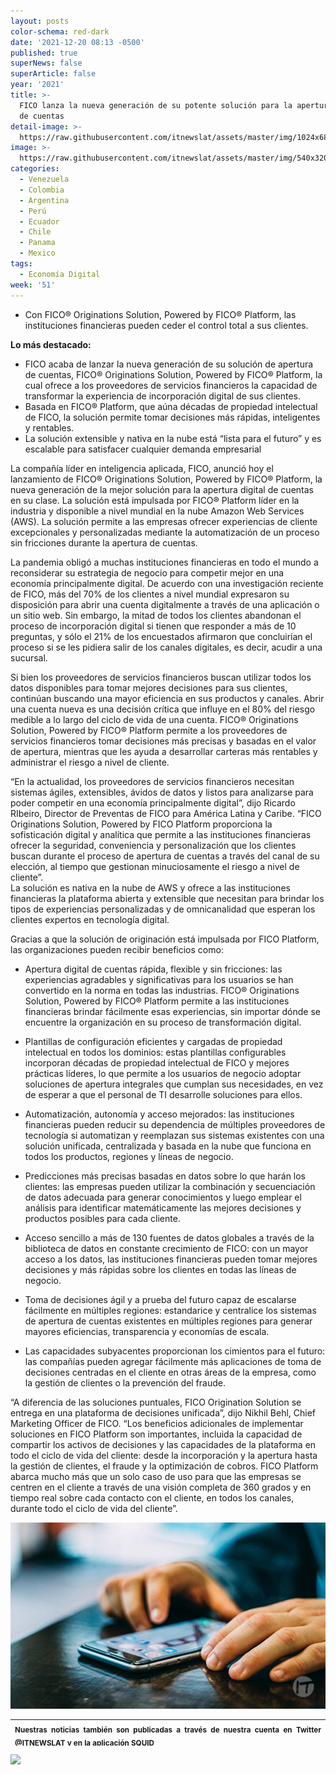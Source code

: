 ```yaml
---
layout: posts
color-schema: red-dark
date: '2021-12-20 08:13 -0500'
published: true
superNews: false
superArticle: false
year: '2021'
title: >-
  FICO lanza la nueva generación de su potente solución para la apertura digital
  de cuentas
detail-image: >-
  https://raw.githubusercontent.com/itnewslat/assets/master/img/1024x680/App-movil-g.jpg
image: >-
  https://raw.githubusercontent.com/itnewslat/assets/master/img/540x320/App-movil-p.jpg
categories:
  - Venezuela
  - Colombia
  - Argentina
  - Perú
  - Ecuador
  - Chile
  - Panama
  - Mexico
tags:
  - Economía Digital
week: '51'
---
```

- Con FICO® Originations Solution, Powered by FICO® Platform, las instituciones financieras pueden ceder el control total a sus clientes.

**Lo más destacado:**

- FICO acaba de lanzar la nueva generación de su solución de apertura de cuentas, FICO® Originations Solution, Powered by FICO® Platform, la cual ofrece a los proveedores de servicios financieros la capacidad de transformar la experiencia de incorporación digital de sus clientes.  
- Basada en FICO® Platform, que aúna décadas de propiedad intelectual de FICO, la solución permite tomar decisiones más rápidas, inteligentes y rentables. 
- La solución extensible y nativa en la nube está “lista para el futuro” y es escalable para satisfacer cualquier demanda empresarial

La compañía líder en inteligencia aplicada, FICO, anunció hoy el lanzamiento de FICO® Originations Solution, Powered by FICO® Platform, la nueva generación de la mejor solución para la apertura digital de  cuentas en su clase. La solución está impulsada por FICO® Platform líder en la industria y disponible a nivel mundial en la nube Amazon Web Services (AWS). La solución permite a las empresas ofrecer experiencias de cliente excepcionales y personalizadas mediante la automatización de un proceso sin fricciones durante la apertura de cuentas.  

La pandemia obligó a muchas instituciones financieras en todo el mundo a reconsiderar su estrategia de negocio para competir mejor en una economía principalmente digital. De acuerdo con una investigación reciente de FICO, más del 70% de los clientes a nivel mundial expresaron su disposición para abrir una cuenta digitalmente a través de una aplicación o un sitio web. Sin embargo, la mitad de todos los clientes abandonan el proceso de incorporación digital si tienen que responder a más de 10 preguntas, y sólo el 21% de los encuestados afirmaron que concluirían el proceso si se les pidiera salir de los canales digitales, es decir, acudir a una sucursal.

Si bien los proveedores de servicios financieros buscan utilizar todos los datos disponibles para tomar mejores decisiones para sus clientes, continúan buscando una mayor eficiencia en sus productos y canales. Abrir una cuenta nueva es una decisión crítica que influye en el 80% del riesgo medible a lo largo del ciclo de vida de una cuenta. FICO® Originations Solution, Powered by FICO® Platform permite a los proveedores de servicios financieros tomar decisiones más precisas y basadas en el valor de apertura, mientras que les ayuda a desarrollar carteras más rentables y administrar el riesgo a nivel de cliente.

“En la actualidad, los proveedores de servicios financieros necesitan sistemas ágiles, extensibles, ávidos de datos y listos para analizarse para poder competir en una economía principalmente digital”, dijo Ricardo RIbeiro, Director de Preventas de FICO para América Latina y Caribe. “FICO Originations Solution, Powered by FICO Platform proporciona la sofisticación digital y analítica que permite a las instituciones financieras ofrecer la seguridad, conveniencia y personalización que los clientes buscan durante el proceso de apertura de cuentas a través del canal de su elección, al tiempo que gestionan minuciosamente el riesgo a nivel de cliente”.  
La solución es nativa en la nube de AWS y ofrece a las instituciones financieras la plataforma abierta y extensible que necesitan para brindar los tipos de experiencias personalizadas y de omnicanalidad que esperan los clientes expertos en tecnología digital. 

Gracias a que la solución de originación está impulsada por FICO Platform, las organizaciones pueden recibir beneficios como:

- Apertura digital de cuentas rápida, flexible y sin fricciones: las experiencias agradables y significativas para los usuarios se han convertido en la norma en todas las industrias. FICO® Originations Solution, Powered by FICO® Platform permite a las instituciones financieras brindar fácilmente esas experiencias, sin importar dónde se encuentre la organización en su proceso de transformación digital.

- Plantillas de configuración eficientes y cargadas de propiedad intelectual en todos los dominios: estas plantillas configurables incorporan décadas de propiedad intelectual de FICO y mejores prácticas líderes, lo que permite a los usuarios de negocio adoptar soluciones de apertura integrales que cumplan sus necesidades, en vez de esperar a que el personal de TI desarrolle soluciones para ellos.

- Automatización, autonomía y acceso mejorados: las instituciones financieras pueden reducir su dependencia de múltiples proveedores de tecnología si automatizan y reemplazan sus sistemas existentes con una solución unificada, centralizada y basada en la nube que funciona en todos los productos, regiones y líneas de negocio.

- Predicciones más precisas basadas en datos sobre lo que harán los clientes: las empresas pueden utilizar la combinación y secuenciación de datos adecuada para generar conocimientos y luego emplear el análisis para identificar matemáticamente las mejores decisiones y productos posibles para cada cliente.

- Acceso sencillo a más de 130 fuentes de datos globales a través de la biblioteca de datos en constante crecimiento de FICO: con un mayor acceso a los datos, las instituciones financieras pueden tomar mejores decisiones y más rápidas sobre los clientes en todas las líneas de negocio. 

- Toma de decisiones ágil y a prueba del futuro capaz de escalarse fácilmente en múltiples regiones: estandarice y centralice los sistemas de apertura de cuentas existentes en múltiples regiones para generar mayores eficiencias, transparencia y economías de escala.
- Las capacidades subyacentes proporcionan los cimientos para el futuro: las compañías pueden agregar fácilmente más aplicaciones de toma de decisiones centradas en el cliente en otras áreas de la empresa, como la gestión de clientes o la prevención del fraude.


“A diferencia de las soluciones puntuales, FICO Origination Solution se entrega en una plataforma de decisiones unificada”, dijo Nikhil Behl, Chief Marketing Officer de FICO. “Los beneficios adicionales de implementar soluciones en FICO Platform son importantes, incluida la capacidad de compartir los activos de decisiones y las capacidades de la plataforma en todo el ciclo de vida del cliente: desde la incorporación y la apertura hasta la gestión de clientes, el fraude y la optimización de cobros. FICO Platform abarca mucho más que un solo caso de uso para que las empresas se centren en el cliente a través de una visión completa de 360 grados y en tiempo real sobre cada contacto con el cliente, en todos los canales, durante todo el ciclo de vida del cliente”.

![](https://raw.githubusercontent.com/itnewslat/assets/master/img/540x320/App-movil-p.jpg)

<table style="height: 42px;" width="569">
<tbody>
<tr>
<td style="text-align: justify;"><sub><strong>Nuestras noticias también son publicadas a través de nuestra cuenta en Twitter <a href="https://twitter.com/itnewslat?lang=es">@ITNEWSLAT</a> y en la aplicación <a href="https://squidapp.co/en/">SQUID</a></strong></sub></td>
</tr>
</tbody>
</table>

<img src="https://tracker.metricool.com/c3po.jpg?hash=56f88a41e39ab42c063cc51676587a04"/>